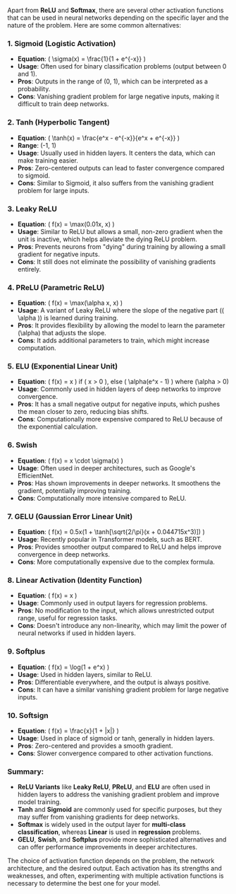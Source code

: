 Apart from **ReLU** and **Softmax**, there are several other activation functions that can be used in neural networks depending on the specific layer and the nature of the problem. Here are some common alternatives:

### 1. **Sigmoid (Logistic Activation)**
   - **Equation**: \( \sigma(x) = \frac{1}{1 + e^{-x}} \)
   - **Usage**: Often used for binary classification problems (output between 0 and 1).
   - **Pros**: Outputs in the range of (0, 1), which can be interpreted as a probability.
   - **Cons**: Vanishing gradient problem for large negative inputs, making it difficult to train deep networks.

### 2. **Tanh (Hyperbolic Tangent)**
   - **Equation**: \( \tanh(x) = \frac{e^x - e^{-x}}{e^x + e^{-x}} \)
   - **Range**: (-1, 1)
   - **Usage**: Usually used in hidden layers. It centers the data, which can make training easier.
   - **Pros**: Zero-centered outputs can lead to faster convergence compared to sigmoid.
   - **Cons**: Similar to Sigmoid, it also suffers from the vanishing gradient problem for large inputs.

### 3. **Leaky ReLU**
   - **Equation**: \( f(x) = \max(0.01x, x) \)
   - **Usage**: Similar to ReLU but allows a small, non-zero gradient when the unit is inactive, which helps alleviate the dying ReLU problem.
   - **Pros**: Prevents neurons from "dying" during training by allowing a small gradient for negative inputs.
   - **Cons**: It still does not eliminate the possibility of vanishing gradients entirely.

### 4. **PReLU (Parametric ReLU)**
   - **Equation**: \( f(x) = \max(\alpha x, x) \)
   - **Usage**: A variant of Leaky ReLU where the slope of the negative part (\( \alpha \)) is learned during training.
   - **Pros**: It provides flexibility by allowing the model to learn the parameter \(\alpha\) that adjusts the slope.
   - **Cons**: It adds additional parameters to train, which might increase computation.

### 5. **ELU (Exponential Linear Unit)**
   - **Equation**: \( f(x) = x \) if \( x > 0 \), else \( \alpha(e^x - 1) \) where \(\alpha > 0\)
   - **Usage**: Commonly used in hidden layers of deep networks to improve convergence.
   - **Pros**: It has a small negative output for negative inputs, which pushes the mean closer to zero, reducing bias shifts.
   - **Cons**: Computationally more expensive compared to ReLU because of the exponential calculation.

### 6. **Swish**
   - **Equation**: \( f(x) = x \cdot \sigma(x) \)
   - **Usage**: Often used in deeper architectures, such as Google's EfficientNet.
   - **Pros**: Has shown improvements in deeper networks. It smoothens the gradient, potentially improving training.
   - **Cons**: Computationally more intensive compared to ReLU.

### 7. **GELU (Gaussian Error Linear Unit)**
   - **Equation**: \( f(x) = 0.5x(1 + \tanh[\sqrt{2/\pi}(x + 0.044715x^3)]) \)
   - **Usage**: Recently popular in Transformer models, such as BERT.
   - **Pros**: Provides smoother output compared to ReLU and helps improve convergence in deep networks.
   - **Cons**: More computationally expensive due to the complex formula.

### 8. **Linear Activation (Identity Function)**
   - **Equation**: \( f(x) = x \)
   - **Usage**: Commonly used in output layers for regression problems.
   - **Pros**: No modification to the input, which allows unrestricted output range, useful for regression tasks.
   - **Cons**: Doesn't introduce any non-linearity, which may limit the power of neural networks if used in hidden layers.

### 9. **Softplus**
   - **Equation**: \( f(x) = \log(1 + e^x) \)
   - **Usage**: Used in hidden layers, similar to ReLU.
   - **Pros**: Differentiable everywhere, and the output is always positive.
   - **Cons**: It can have a similar vanishing gradient problem for large negative inputs.

### 10. **Softsign**
   - **Equation**: \( f(x) = \frac{x}{1 + |x|} \)
   - **Usage**: Used in place of sigmoid or tanh, generally in hidden layers.
   - **Pros**: Zero-centered and provides a smooth gradient.
   - **Cons**: Slower convergence compared to other activation functions.

### Summary:
- **ReLU Variants** like **Leaky ReLU**, **PReLU**, and **ELU** are often used in hidden layers to address the vanishing gradient problem and improve model training.
- **Tanh** and **Sigmoid** are commonly used for specific purposes, but they may suffer from vanishing gradients for deep networks.
- **Softmax** is widely used in the output layer for **multi-class classification**, whereas **Linear** is used in **regression** problems.
- **GELU**, **Swish**, and **Softplus** provide more sophisticated alternatives and can offer performance improvements in deeper architectures.

The choice of activation function depends on the problem, the network architecture, and the desired output. Each activation has its strengths and weaknesses, and often, experimenting with multiple activation functions is necessary to determine the best one for your model.